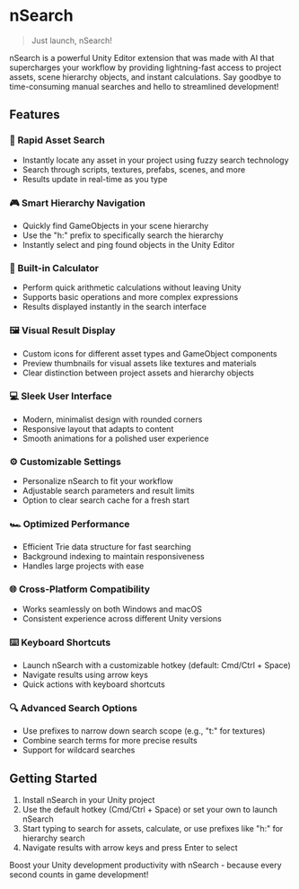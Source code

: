 # nSearch

> Just launch, nSearch!

nSearch is a powerful Unity Editor extension that was made with AI that supercharges your workflow by providing lightning-fast access to project assets, scene hierarchy objects, and instant calculations. Say goodbye to time-consuming manual searches and hello to streamlined development!

## Features

### 🚀 Rapid Asset Search
- Instantly locate any asset in your project using fuzzy search technology
- Search through scripts, textures, prefabs, scenes, and more
- Results update in real-time as you type

### 🎮 Smart Hierarchy Navigation
- Quickly find GameObjects in your scene hierarchy
- Use the "h:" prefix to specifically search the hierarchy
- Instantly select and ping found objects in the Unity Editor

### 🧮 Built-in Calculator
- Perform quick arithmetic calculations without leaving Unity
- Supports basic operations and more complex expressions
- Results displayed instantly in the search interface

### 🖼️ Visual Result Display
- Custom icons for different asset types and GameObject components
- Preview thumbnails for visual assets like textures and materials
- Clear distinction between project assets and hierarchy objects

### 💻 Sleek User Interface
- Modern, minimalist design with rounded corners
- Responsive layout that adapts to content
- Smooth animations for a polished user experience

### ⚙️ Customizable Settings
- Personalize nSearch to fit your workflow
- Adjustable search parameters and result limits
- Option to clear search cache for a fresh start

### 🏎️ Optimized Performance
- Efficient Trie data structure for fast searching
- Background indexing to maintain responsiveness
- Handles large projects with ease

### 🌐 Cross-Platform Compatibility
- Works seamlessly on both Windows and macOS
- Consistent experience across different Unity versions

### ⌨️ Keyboard Shortcuts
- Launch nSearch with a customizable hotkey (default: Cmd/Ctrl + Space)
- Navigate results using arrow keys
- Quick actions with keyboard shortcuts

### 🔍 Advanced Search Options
- Use prefixes to narrow down search scope (e.g., "t:" for textures)
- Combine search terms for more precise results
- Support for wildcard searches

## Getting Started

1. Install nSearch in your Unity project
2. Use the default hotkey (Cmd/Ctrl + Space) or set your own to launch nSearch
3. Start typing to search for assets, calculate, or use prefixes like "h:" for hierarchy search
4. Navigate results with arrow keys and press Enter to select

Boost your Unity development productivity with nSearch - because every second counts in game development!
